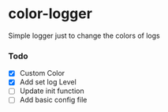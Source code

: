 # color-logger
Simple logger just to change the colors of logs

### Todo
- [x] Custom Color
- [x] Add set log Level
- [ ] Update init function
- [ ] Add basic config file
